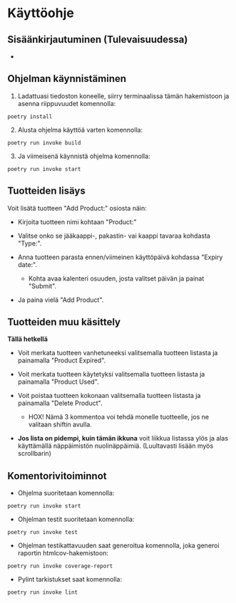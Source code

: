 # Käyttöohje

## Sisäänkirjautuminen (Tulevaisuudessa)

- 

## Ohjelman käynnistäminen

1. Ladattuasi tiedoston koneelle, siirry terminaalissa tämän hakemistoon ja asenna riippuvuudet komennolla:

```
poetry install
```

2. Alusta ohjelma käyttöä varten komennolla:
```
poetry run invoke build
```
3. Ja viimeisenä käynnistä ohjelma komennolla:
```
poetry run invoke start
```

## Tuotteiden lisäys

Voit lisätä tuotteen "Add Product:" osiosta näin:

- Kirjoita tuotteen nimi kohtaan "Product:"

- Valitse onko se jääkaappi-, pakastin- vai kaappi tavaraa kohdasta "Type:".

- Anna tuotteen parasta ennen/viimeinen käyttöpäivä kohdassa "Expiry date:".
  - Kohta avaa kalenteri osuuden, josta valitset päivän ja painat "Submit".
  
- Ja paina vielä "Add Product".

## Tuotteiden muu käsittely

**Tällä hetkellä**

- Voit merkata tuotteen vanhetuneeksi valitsemalla tuotteen listasta ja painamalla "Product Expired".

- Voit merkata tuotteen käytetyksi valitsemalla tuotteen listasta ja painamalla "Product Used".

- Voit poistaa tuotteen kokonaan valitsemalla tuotteen listasta ja painamalla "Delete Product".
  - HOX! Nämä 3 kommentoa voi tehdä monelle tuotteelle, jos ne valitaan shiftin avulla. 

- **Jos lista on pidempi, kuin tämän ikkuna** voit liikkua listassa ylös ja alas käyttämällä näppäimistön nuolinäppäimiä. (Luultavasti lisään myös scrollbarin)

## Komentorivitoiminnot

- Ohjelma suoritetaan komennolla:
```
poetry run invoke start
```
- Ohjelman testit suoritetaan komennolla:
```
poetry run invoke test
```
- Ohjelman testikattavuuden saat generoitua komennolla, joka generoi raportin htmlcov-hakemistoon:
```
poetry run invoke coverage-report
```
- Pylint tarkistukset saat komennolla:
```
poetry run invoke lint
```

